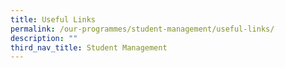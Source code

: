 ```yaml
---
title: Useful Links
permalink: /our-programmes/student-management/useful-links/
description: ""
third_nav_title: Student Management
---
```

